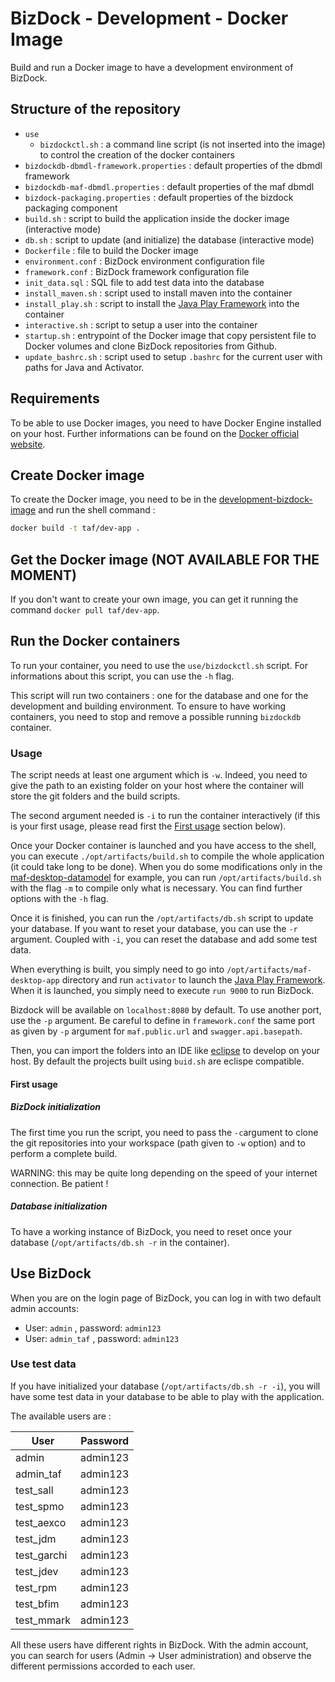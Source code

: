 # BizDock - Development - Docker Image

Build and run a Docker image to have a development environment of BizDock.

## Structure of the repository

* ```use```
    * ```bizdockctl.sh``` : a command line script (is not inserted into the image) to control the creation of the docker containers
* ```bizdockdb-dbmdl-framework.properties``` : default properties of the dbmdl framework
* ```bizdockdb-maf-dbmdl.properties``` : default properties of the maf dbmdl
* ```bizdock-packaging.properties``` : default properties of the bizdock packaging component
* ```build.sh``` : script to build the application inside the docker image (interactive mode)
* ```db.sh``` : script to update (and initialize) the database (interactive mode)
* ```Dockerfile``` : file to build the Docker image
* ```environment.conf``` : BizDock environment configuration file
* ```framework.conf``` : BizDock framework configuration file
* ```init_data.sql``` : SQL file to add test data into the database
* ```install_maven.sh``` : script used to install maven into the container
* ```install_play.sh``` : script to install the [Java Play Framework](https://www.playframework.com/) into the container
* ```interactive.sh``` : script to setup a user into the container
* ```startup.sh``` : entrypoint of the Docker image that copy persistent file to Docker volumes and clone BizDock repositories from Github.
* ```update_bashrc.sh``` : script used to setup ```.bashrc``` for the current user with paths for Java and Activator.

## Requirements

To be able to use Docker images, you need to have Docker Engine installed on your host.
Further informations can be found on the [Docker official website](https://docs.docker.com/engine/installation/).

## Create Docker image

To create the Docker image, you need to be in the [development-bizdock-image](https://github.com/theAgileFactory/bizdock-docker/tree/master/development-bizdock-image) and run the shell command :

```sh
docker build -t taf/dev-app .
```

## Get the Docker image (NOT AVAILABLE FOR THE MOMENT)

If you don't want to create your own image, you can get it running the command ```docker pull taf/dev-app```.

## Run the Docker containers

To run your container, you need to use the ```use/bizdockctl.sh``` script.
For informations about this script, you can use the ```-h``` flag.

This script will run two containers : one for the database and one for the development and building environment.
To ensure to have working containers, you need to stop and remove a possible running ```bizdockdb``` container.

### Usage

The script needs at least one argument which is ```-w```. Indeed, you need to give the path to an existing folder on your host where the container will store the git folders and the build scripts.

The second argument needed is ```-i``` to run the container interactively (if this is your first usage, please read first the [First usage](https://github.com/theAgileFactory/bizdock-docker/tree/master/development-bizdock-image#first-usage) section below).

Once your Docker container is launched and you have access to the shell, you can execute ```./opt/artifacts/build.sh``` to compile the whole application (it could take long to be done).
When you do some modifications only in the [maf-desktop-datamodel](https://github.com/theAgileFactory/maf-desktop-datamodel) for example, you can run ```/opt/artifacts/build.sh``` with the flag ```-m``` to compile only what is necessary.
You can find further options with the ```-h``` flag.

Once it is finished, you can run the ```/opt/artifacts/db.sh``` script to update your database. If you want to reset your database, you can use the ```-r``` argument. Coupled with ```-i```, you can reset the database and add some test data.

When everything is built, you simply need to go into ```/opt/artifacts/maf-desktop-app``` directory and run ```activator``` to launch the [Java Play Framework](https://www.playframework.com/). When it is launched, you simply need to execute ```run 9000``` to run BizDock. 

Bizdock will be available on ```localhost:8080``` by default.
To use another port, use the ```-p``` argument.
Be careful to define in ```framework.conf``` the same port as given by ```-p``` argument for ```maf.public.url``` and ```swagger.api.basepath```.

Then, you can import the folders into an IDE like [eclipse](https://www.eclipse.org/) to develop on your host.
By default the projects built using ```buid.sh``` are eclispe compatible.

#### First usage

##### BizDock initialization

The first time you run the script, you need to pass the ```-c```argument to clone the git repositories into your workspace (path given to ```-w``` option) and to perform a complete build.

WARNING: this may be quite long depending on the speed of your internet connection.
Be patient !

##### Database initialization

To have a working instance of BizDock, you need to reset once your database (```/opt/artifacts/db.sh -r``` in the container).

## Use BizDock

When you are on the login page of BizDock, you can log in with two default admin accounts:

  * User: ```admin``` , password: ```admin123```
  * User: ```admin_taf``` , password: ```admin123```

### Use test data

If you have initialized your database (```/opt/artifacts/db.sh -r -i```), you will have some test data in your database to be able to play with the application.

The available users are :

|   User   |    Password   |
|----------|:-------------:|
| admin | admin123 |
| admin_taf | admin123 |
| test_sall | admin123 |
| test_spmo | admin123 |
| test_aexco | admin123 |
| test_jdm | admin123 |
| test_garchi | admin123 |
| test_jdev | admin123 |
| test_rpm | admin123 |
| test_bfim | admin123 |
| test_mmark | admin123 |

All these users have different rights in BizDock. With the admin account, you can search for users (Admin -> User administration) and observe the different permissions accorded to each user.
